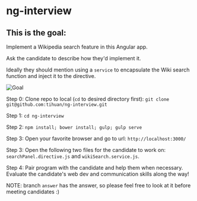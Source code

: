 # ng-interview
## This is the goal:
Implement a Wikipedia search feature in this Angular app.

Ask the candidate to describe how they'd implement it.

Ideally they should mention using a `service` to encapsulate the Wiki search function and inject it to the directive.

![Goal](https://www.evernote.com/shard/s112/sh/a9b9b27c-1558-4a95-87f1-10cc323d940c/d59d0b4be8145dd7/res/d1d6aac7-5aee-445d-a07e-62f3a6d7a001/skitch.png)

Step 0: Clone repo to local (`cd` to desired directory first): `git clone git@github.com:tihuan/ng-interview.git`

Step 1: `cd ng-interview`

Step 2: `npm install; bower install; gulp; gulp serve`

Step 3: Open your favorite browser and go to url: `http://localhost:3000/`

Step 3: Open the following two files for the candidate to work on: `searchPanel.directive.js` and `wikiSearch.service.js`.

Step 4: Pair program with the candidate and help them when necessary. Evaluate the candidate's web dev and communication skills along the way!

NOTE: branch `answer` has the answer, so please feel free to look at it before meeting candidates :)
